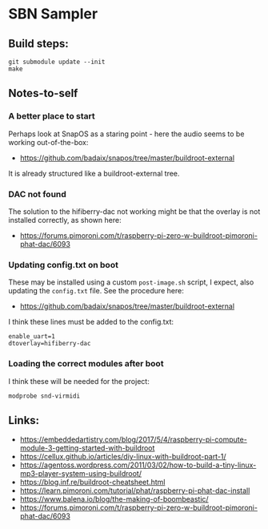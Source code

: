# SBN Sampler

## Build steps:

    git submodule update --init
    make

## Notes-to-self

### A better place to start

Perhaps look at SnapOS as a staring point - here the audio seems to be working out-of-the-box:

- <https://github.com/badaix/snapos/tree/master/buildroot-external>

It is already structured like a buildroot-external tree.

### DAC not found

The solution to the hifiberry-dac not working might be that the overlay is not installed correctly, as shown here:

- <https://forums.pimoroni.com/t/raspberry-pi-zero-w-buildroot-pimoroni-phat-dac/6093>

### Updating config.txt on boot

These may be installed using a custom `post-image.sh` script, I expect, also updating the `config.txt` file. See the procedure here:

- <https://github.com/badaix/snapos/tree/master/buildroot-external>

I think these lines must be added to the config.txt:

    enable_uart=1
    dtoverlay=hifiberry-dac

### Loading the correct modules after boot

I think these will be needed for the project:

    modprobe snd-virmidi

## Links:

- <https://embeddedartistry.com/blog/2017/5/4/raspberry-pi-compute-module-3-getting-started-with-buildroot>
- <https://cellux.github.io/articles/diy-linux-with-buildroot-part-1/>
- <https://agentoss.wordpress.com/2011/03/02/how-to-build-a-tiny-linux-mp3-player-system-using-buildroot/>
- <https://blog.inf.re/buildroot-cheatsheet.html>
- <https://learn.pimoroni.com/tutorial/phat/raspberry-pi-phat-dac-install>
- <https://www.balena.io/blog/the-making-of-boombeastic/>
- <https://forums.pimoroni.com/t/raspberry-pi-zero-w-buildroot-pimoroni-phat-dac/6093>
